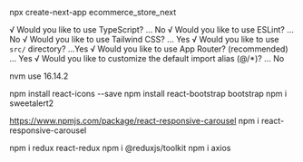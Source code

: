   npx create-next-app ecommerce_store_next

√ Would you like to use TypeScript? ... No 
√ Would you like to use ESLint? ... No 
√ Would you like to use Tailwind CSS? ... Yes
√ Would you like to use `src/` directory? ...Yes
√ Would you like to use App Router? (recommended) ...  Yes
√ Would you like to customize the default import alias (@/*)? ... No 

nvm use 16.14.2

npm install react-icons --save
npm install react-bootstrap bootstrap
npm i sweetalert2

https://www.npmjs.com/package/react-responsive-carousel
npm i react-responsive-carousel

npm i redux react-redux
npm i @reduxjs/toolkit
npm i axios